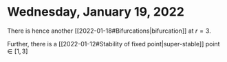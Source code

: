 # Wednesday, January 19, 2022


There is hence another [[2022-01-18#Bifurcations\|bifurcation]] at $r = 3$.

Further, there is a [[2022-01-12#Stability of fixed point\|super-stable]] point $\in [1, 3]$


[//begin]: # "Autogenerated link references for markdown compatibility"
[2022-01-18#Bifurcations|bifurcation]: 2022-01-18#bifurcations "bifurcation"
[2022-01-12#Stability of fixed point|super-stable]: 2022-01-12#stability-of-fixed-point "super-stable"
[//end]: # "Autogenerated link references"